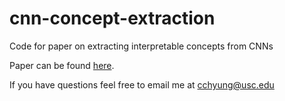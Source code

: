 # cnn-concept-extraction
Code for paper on extracting interpretable concepts from CNNs

Paper can be found [here](https://arxiv.org/abs/1906.04664).

If you have questions feel free to email me at cchyung@usc.edu
